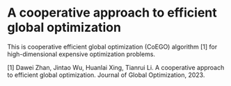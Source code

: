 # A cooperative approach to efficient global optimization

This is cooperative efficient global optimization (CoEGO) algorithm [1] for high-dimensional expensive optimization problems.

[1] Dawei Zhan, Jintao Wu, Huanlai Xing, Tianrui Li. A cooperative approach to efficient global optimization. Journal of Global Optimization, 2023.


